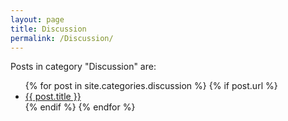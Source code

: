 ```yaml
---
layout: page
title: Discussion
permalink: /Discussion/
---
```


<p>Posts in category "Discussion" are:</p>

<ul>
  {% for post in site.categories.discussion %}
    {% if post.url %}
        <li><a href="{{ post.url }}">{{ post.title }}</a></li>
    {% endif %}
  {% endfor %}
</ul>



